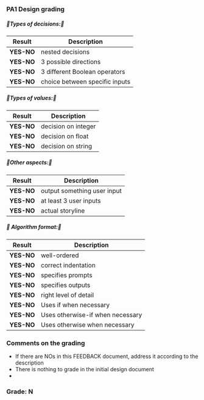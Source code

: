 ### PA1 Design grading

##### 🔺Types of decisions:🔻

|Result |Description|
|------------|-----------------------------------------|
| **YES-NO** | nested decisions |
| **YES-NO** | 3 possible directions|
| **YES-NO** | 3 different Boolean operators|
| **YES-NO** | choice between specific inputs|

##### 🔺Types of values:🔻

|Result |Description|
|------------|-----------------------------------------|
| **YES-NO** | decision on integer|
| **YES-NO** | decision on float|
| **YES-NO** | decision on string|

##### 🔺Other aspects:🔻

|Result |Description|
|------------|-----------------------------------------|
| **YES-NO** | output something user input|
| **YES-NO** | at least 3 user inputs|
| **YES-NO** | actual storyline|

##### 🔺 Algorithm format:🔻

|Result |Description|
|------------|-----------------------------------------|
| **YES-NO** | well-ordered|
| **YES-NO** | correct indentation|
| **YES-NO** | specifies prompts|
| **YES-NO** | specifies outputs|
| **YES-NO** | right level of detail|
| **YES-NO** | Uses if when necessary|
| **YES-NO** | Uses otherwise-if when necessary|
| **YES-NO** | Uses otherwise when necessary|

### Comments on the grading
- If there are NOs in this FEEDBACK document, address it according to the description
- There is nothing to grade in the initial design document 
- 
### Grade: N